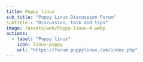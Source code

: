 ```yaml
---
title: Puppy linux
sub_title: "Puppy Linux Discussion Forum"
subtitle:: "Discussion, talk and tips"
image: /assets/web/Puppy-linux-4.webp
actions:
  - label: "Puppy linux"
    icon: linux-puppy
    url: "https://forum.puppylinux.com/index.php"    
---
```


